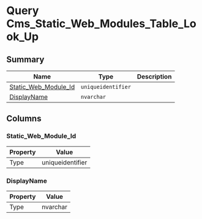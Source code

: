 # Query Cms_Static_Web_Modules_Table_Look_Up


## Summary

| Name | Type | Description |
| - | - | --- |
|[Static_Web_Module_Id](#static_web_module_id)|`uniqueidentifier` ||
|[DisplayName](#displayname)|`nvarchar` ||

## Columns

### Static_Web_Module_Id

| Property | Value |
| - | - |
|Type|uniqueidentifier|

### DisplayName

| Property | Value |
| - | - |
|Type|nvarchar|


